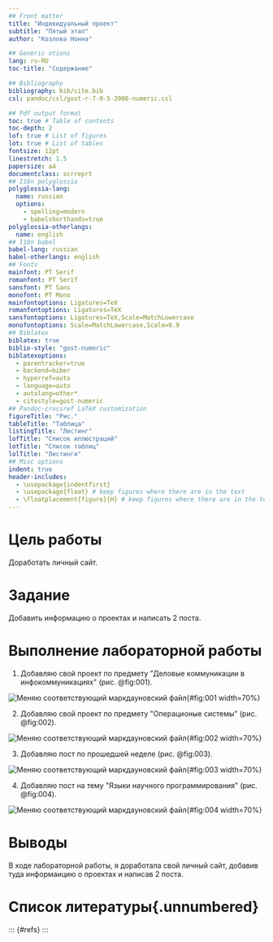 ```yaml
---
## Front matter
title: "Индивидуальный проект"
subtitle: "Пятый этап"
author: "Козлова Нонна"

## Generic otions
lang: ru-RU
toc-title: "Содержание"

## Bibliography
bibliography: bib/cite.bib
csl: pandoc/csl/gost-r-7-0-5-2008-numeric.csl

## Pdf output format
toc: true # Table of contents
toc-depth: 2
lof: true # List of figures
lot: true # List of tables
fontsize: 12pt
linestretch: 1.5
papersize: a4
documentclass: scrreprt
## I18n polyglossia
polyglossia-lang:
  name: russian
  options:
	- spelling=modern
	- babelshorthands=true
polyglossia-otherlangs:
  name: english
## I18n babel
babel-lang: russian
babel-otherlangs: english
## Fonts
mainfont: PT Serif
romanfont: PT Serif
sansfont: PT Sans
monofont: PT Mono
mainfontoptions: Ligatures=TeX
romanfontoptions: Ligatures=TeX
sansfontoptions: Ligatures=TeX,Scale=MatchLowercase
monofontoptions: Scale=MatchLowercase,Scale=0.9
## Biblatex
biblatex: true
biblio-style: "gost-numeric"
biblatexoptions:
  - parentracker=true
  - backend=biber
  - hyperref=auto
  - language=auto
  - autolang=other*
  - citestyle=gost-numeric
## Pandoc-crossref LaTeX customization
figureTitle: "Рис."
tableTitle: "Таблица"
listingTitle: "Листинг"
lofTitle: "Список иллюстраций"
lotTitle: "Список таблиц"
lolTitle: "Листинги"
## Misc options
indent: true
header-includes:
  - \usepackage{indentfirst}
  - \usepackage{float} # keep figures where there are in the text
  - \floatplacement{figure}{H} # keep figures where there are in the text
---
```


# Цель работы

Доработать личный сайт.

# Задание

Добавить информацию о проектах и написать 2 поста.

# Выполнение лабораторной работы

1. Добавляю свой проект по предмету "Деловые коммуникации в инфокоммуникациях" (рис. @fig:001).

![Меняю соответствующий маркдауновский файл](image/1.png){#fig:001 width=70%}

2. Добавляю свой проект по предмету "Операционые системы" (рис. @fig:002).

![Меняю соответствующий маркдауновский файл](image/2.png){#fig:002 width=70%}

3. Добавляю пост по прошедшей неделе (рис. @fig:003).

![Меняю соответствующий маркдауновский файл](image/3.png){#fig:003 width=70%}

4. Добавляю пост на тему "Языки научного программирования" (рис. @fig:004).

![Меняю соответствующий маркдауновский файл](image/4.png){#fig:004 width=70%}

# Выводы

В ходе лабораторной работы, я доработала свой личный сайт, добавив туда информаицию о проектах и  написав 2 поста.

# Список литературы{.unnumbered}

::: {#refs}
:::
